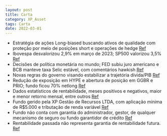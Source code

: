 ```yaml
---
layout: post
title: Carta
category: XP_Asset
tags: Carta
date: 2022-03-01
---
```


- Estratégia de ações Long-biased buscando ativos de qualidade com proteção por meio de posições short e operações de hedge
<a href="#" onclick="search_on_pdf('construir posições de proteção para a carteira através de posições short (vendidas) e operações de h')">Ref</a>
- Ibovespa desvalorizou 2,9% em março de 2023; SP500 valorizou 3,5%
<a href="#" onclick="search_on_pdf('O Ibovespa fechou o terceiro mês de 2023 com uma desvalorização de -2,9%, nos 101k pontos. Março foi')">Ref</a>
- Decisões de política monetária no mundo; FED subiu juro americano e BCB manteve taxa Selic estável, com comentários hawkish
<a href="#" onclick="search_on_pdf('com o FED decidindo subir mais 25bps do juro americano e o BCB mantendo a taxa Selic estável, porém,')">Ref</a>
- Novas regras do governo visando estabilizar a trajetória dívida/PIB
<a href="#" onclick="search_on_pdf('existentes. No mercado local, o mês foi focado na agenda �scal. O governo anunciou novas regras para')">Ref</a>
- Redução de exposição em HYPE e abertura de posição em GGBR e PRIO; fundo ficou 70% netlong
<a href="#" onclick="search_on_pdf('reduzimos exposição em HYPE e abrimos posição em GGBR e PRIO. O fundo ficou 70% netlong.Fundo x IPC')">Ref</a>
- Dados estatísticos de rentabilidade, meses positivos e negativos, maior e menor retorno mensal, entre outros
<a href="#" onclick="search_on_pdf('Meses abaixo doIPCA + Yield IMABIPCA + Yield IMABMaior retornoMaior retornomensalmensalMenor ')">Ref</a>
- Fundo gerido pela XP Gestão de Recursos LTDA, com aplicação mínima de R$5.000 e tributação de renda variável
<a href="#" onclick="search_on_pdf('GeralTributaçãoTributaçãoRenda variávelDados do FundoFavorecidoFavorecidoXP INVESTOR LONG BIA')">Ref</a>
- Fundo não conta com garantia do administrador, gestor, de qualquer mecanismo de seguro ou fundo garantidor de crédito
<a href="#" onclick="search_on_pdf('investim ento ou qualquer outro ativo �nanceiro. FUNDOS DE INVESTIM ENTO NÃO CONTAM  COM  GARANTIA D')">Ref</a>
- Rentabilidade passada não representa garantia de rentabilidade futura.
<a href="#" onclick="search_on_pdf('SUJEITOS A RISCOS DE PERDA SUPERIOR AO VALOR TOTAL DO CAPITAL INVESTIDO. RENTABILIDADE PASSADA NÃO R')">Ref</a>
